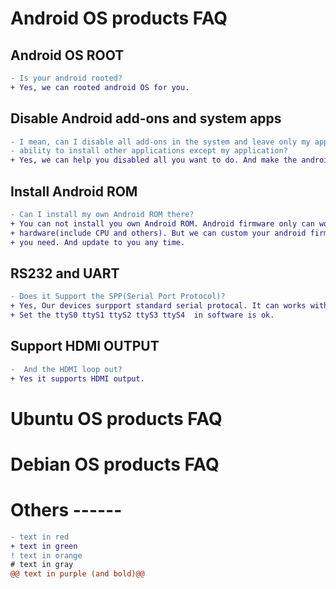 # Android OS products FAQ 

## Android OS ROOT
```diff
- Is your android rooted?
+ Yes, we can rooted android OS for you.
```
## 
## Disable Android add-ons and system apps
```diff
- I mean, can I disable all add-ons in the system and leave only my application and block the
- ability to install other applications except my application? 
+ Yes, we can help you disabled all you want to do. And make the android only work with your app.
```
##
## Install Android ROM
```diff
- Can I install my own Android ROM there? 
+ You can not install you own Android ROM. Android firmware only can work with the right 
+ hardware(include CPU and others). But we can custom your android firmware for you if 
+ you need. And update to you any time.
```
##
## RS232 and UART
```diff
- Does it Support the SPP(Serial Port Protocol)?
+ Yes, Our devices surpport standard serial protocal. It can works with UART TTL mode and RS232 mode.
+ Set the ttyS0 ttyS1 ttyS2 ttyS3 ttyS4  in software is ok.
```
##
## Support HDMI OUTPUT
```diff
-  And the HDMI loop out?
+ Yes it supports HDMI output.
```
# Ubuntu OS products FAQ

# Debian OS products FAQ

# Others ------
```diff
- text in red
+ text in green
! text in orange
# text in gray
@@ text in purple (and bold)@@
```
